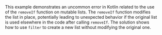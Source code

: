 This example demonstrates an uncommon error in Kotlin related to the use of the `removeIf` function on mutable lists. The `removeIf` function modifies the list in place, potentially leading to unexpected behavior if the original list is used elsewhere in the code after calling `removeIf`. The solution shows how to use `filter` to create a new list without modifying the original one.